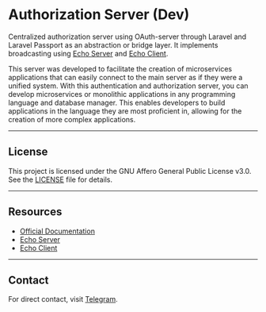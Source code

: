 # Authorization Server (Dev)

Centralized authorization server using OAuth-server through Laravel and Laravel Passport as an abstraction or bridge layer. It implements broadcasting using [Echo Server](https://gitlab.com/elyerr/echo-server) and [Echo Client](https://gitlab.com/elyerr/echo-client-js).

This server was developed to facilitate the creation of microservices applications that can easily connect to the main server as if they were a unified system. With this authentication and authorization server, you can develop microservices or monolithic applications in any programming language and database manager. This enables developers to build applications in the language they are most proficient in, allowing for the creation of more complex applications.

---

## License

This project is licensed under the GNU Affero General Public License v3.0. See the [LICENSE](./LICENSE) file for details.

---

## Resources

-   [Official Documentation](https://gitlab.com/elyerr/outh2-passport-server/-/wikis/home) 
-   [Echo Server](https://gitlab.com/elyerr/echo-server)
-   [Echo Client](https://gitlab.com/elyerr/echo-client-js)

---

## Contact

For direct contact, visit [Telegram](https://t.me/elyerr).
